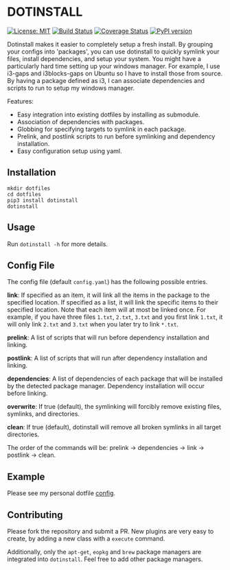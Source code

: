 # DOTINSTALL
[![License: MIT](https://img.shields.io/badge/License-MIT-yellow.svg)](https://opensource.org/licenses/MIT) [![Build Status](https://travis-ci.org/travis-ci/travis-web.svg?branch=master)](https://travis-ci.org/travis-ci/travis-web) [![Coverage Status](https://coveralls.io/repos/github/jeffrey-xiao/dotinstall/badge.svg?branch=master)](https://coveralls.io/github/jeffrey-xiao/dotinstall?branch=master) [![PyPI version](https://badge.fury.io/py/dotinstall.svg)](https://badge.fury.io/py/dotinstall)

Dotinstall makes it easier to completely setup a fresh install. By grouping your configs into 'packages',
you can use dotinstall to quickly symlink your files, install dependencies, and setup your system. You might have a particularly
hard time setting up your windows manager. For example, I use i3-gaps and i3blocks-gaps on Ubuntu so I have to install those from
source. By having a package defined as i3, I can associate dependencies and scripts to run to setup my windows manager.

Features:
 - Easy integration into existing dotfiles by installing as submodule.
 - Association of dependencies with packages.
 - Globbing for specifying targets to symlink in each package.
 - Prelink, and postlink scripts to run before symlinking and dependency installation.
 - Easy configuration setup using yaml.

## Installation
```
mkdir dotfiles
cd dotfiles
pip3 install dotinstall
dotinstall
```

## Usage
Run ```dotinstall -h``` for more details.

## Config File
The config file (default ```config.yaml```) has the following possible entries.

**link**: If specified as an item, it will link all the items in the package to the specified location.
If specified as a list, it will link the specific items to their specified location. Note that each item will at most be
linked once. For example, if you have three files ```1.txt```, ```2.txt```, ```3.txt``` and you first link ```1.txt```,
it will only link ```2.txt``` and ```3.txt``` when you later try to link ```*.txt```.

**prelink**: A list of scripts that will run before dependency installation and linking.

**postlink**: A list of scripts that will run after dependency installation and linking.

**dependencies**: A list of dependencies of each package that will be installed by the detected package manager. Dependency installation will occur before linking.

**overwrite**: If true (default), the symlinking will forcibly remove existing files, symlinks, and directories.

**clean**: If true (default), dotinstall will remove all broken symlinks in all target directories.

The order of the commands will be: prelink -> dependencies -> link -> postlink -> clean.

## Example
Please see my personal dotfile [config](https://github.com/jeffrey-xiao/dotfiles/blob/master/config.yaml).

## Contributing
Please fork the repository and submit a PR. New plugins are very easy to create, by adding a new class with a `execute` command.

Additionally, only the `apt-get`, `eopkg` and `brew` package managers are integrated into `dotinstall`. Feel free to add other package managers.
